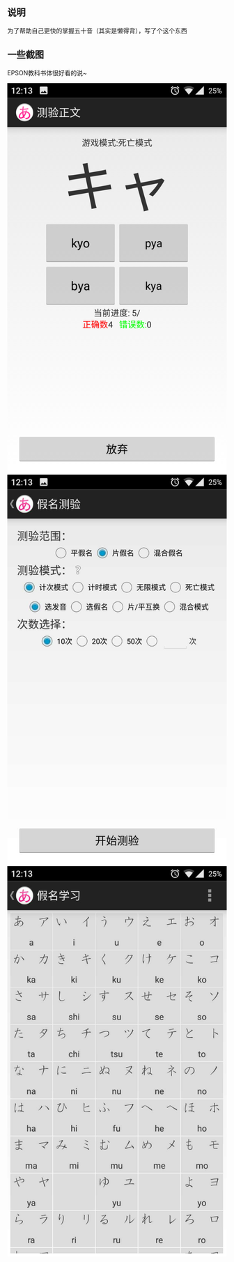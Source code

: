 
## 说明

为了帮助自己更快的掌握五十音（其实是懒得背），写了个这个东西

## 一些截图

EPSON教科书体很好看的说~

![examples](1.png "examples")
![examples](2.jpg "examples")
![examples](3.jpg "examples")